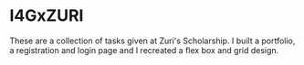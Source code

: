 # I4GxZURI

These are a collection of tasks given at Zuri's Scholarship.
I built a portfolio, a registration and login page and I recreated a flex box and grid design.